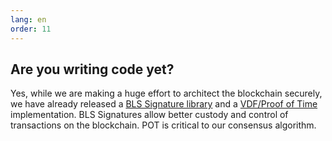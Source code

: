 ```yaml
---
lang: en
order: 11
---
```


Are you writing code yet?
-----------------------

Yes, while we are making a huge effort to architect the blockchain securely, we have already released a [BLS Signature library](https://github.com/Chia-Network/bls-signatures) and a [VDF/Proof of Time](https://github.com/Chia-Network/vdf-competition) implementation. BLS Signatures allow better custody and control of transactions on the blockchain. POT is critical to our consensus algorithm.

